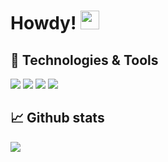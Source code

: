 # Howdy! <img src="https://raw.githubusercontent.com/MartinHeinz/MartinHeinz/master/wave.gif" width="30px">

## 🧰 Technologies & Tools

![](https://img.shields.io/badge/OS-Windows%2011-informational?style=flat&logo=Windows%2011&logoColor=white&color=2bbc8a)
![](https://img.shields.io/badge/IDE-VS%20Code-informational?style=flat&logo=Visual%20Studio%20Code&logoColor=white&color=2bbc8a)
![](https://img.shields.io/badge/Favourite%20Framework-Next.js-informational?style=flat&logo=Next.js&logoColor=white&color=2bbc8a)
![](https://img.shields.io/badge/Favourite%20Language-Typescript-informational?style=flat&logo=TypeScript&logoColor=white&color=2bbc8a)


## 📈 Github stats

<img src="https://github-readme-stats.vercel.app/api/top-langs/?username=finnjanssens&theme=tokyonight&layout=compact" />
